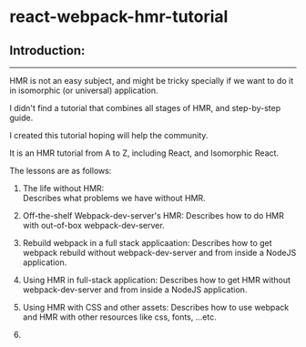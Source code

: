 # react-webpack-hmr-tutorial

## Introduction:
---

HMR is not an easy subject, and might be tricky specially if we want to do it in isomorphic (or universal) application.  

I didn't find a tutorial that combines all stages of HMR, and step-by-step guide.  

I created this tutorial hoping will help the community.  

It is an HMR tutorial from A to Z, including React, and Isomorphic React.  

The lessons are as follows:

1. The life without HMR:  
    Describes what problems we have without HMR.

2. Off-the-shelf Webpack-dev-server's HMR:
    Describes how to do HMR with out-of-box webpack-dev-server.  

3. Rebuild webpack in a full stack applicaation:
    Describes how to get webpack rebuild without webpack-dev-server and from inside a NodeJS application.

4. Using HMR in full-stack application:
    Describes how to get HMR without webpack-dev-server and from inside a NodeJS application.

5. Using HMR with CSS and other assets:
    Describes how to use webpack and HMR with other resources like css, fonts, ...etc.

6. 

